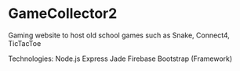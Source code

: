 # GameCollector2
Gaming website to host old school games such as Snake, Connect4, TicTacToe

Technologies:
Node.js
Express
Jade
Firebase
Bootstrap (Framework)
